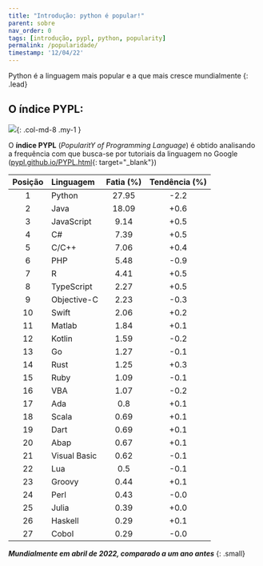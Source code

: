 ```yaml
---
title: "Introdução: python é popular!"
parent: sobre
nav_order: 0
tags: [introdução, pypl, python, popularity]
permalink: /popularidade/
timestamp: '12/04/22'
---
```


Python é a linguagem mais popular e a que mais cresce mundialmente
{: .lead}

## O índice PYPL:

![]({{site.baseurl}}/assets/images/pypl.png){: .col-md-8 .my-1 }

O **índice PYPL** (*PopularitY of Programming Language*) é obtido analisando a frequência com que busca-se por tutoriais da linguagem no Google ([pypl.github.io/PYPL.html](http://pypl.github.io/PYPL.html){: target="\_blank"})

| Posição	| Linguagem |	Fatia (%)	| Tendência (%) |
|:-------:|:--------- |:-----:|:---------:|
| 1 | Python |          27.95  | -2.2  |
| 2 | Java |          18.09  | +0.6  |
| 3 | JavaScript |          9.14  | +0.5  |
| 4 | C# |          7.39  | +0.5  |
| 5 | C/C++ |          7.06  | +0.4  |
| 6 | PHP |          5.48  | -0.9  |
| 7 | R |          4.41  | +0.5  |
| 8 | TypeScript |          2.27  | +0.5  |
| 9 | Objective-C |          2.23  | -0.3  |
| 10 | Swift |          2.06  | +0.2  |
| 11 | Matlab |          1.84  | +0.1  |
| 12 | Kotlin |          1.59  | -0.2  |
| 13 | Go |          1.27  | -0.1  |
| 14 | Rust |          1.25  | +0.3  |
| 15 | Ruby |          1.09  | -0.1  |
| 16 | VBA |          1.07  | -0.2  |
| 17 | Ada |          0.8  | +0.1  |
| 18 | Scala |          0.69  | +0.1  |
| 19 | Dart |          0.69  | +0.1  |
| 20 | Abap |          0.67  | +0.1  |
| 21 | Visual Basic |          0.62  | -0.1  |
| 22 | Lua |          0.5  | -0.1  |
| 23 | Groovy |          0.44  | +0.1  |
| 24 | Perl |          0.43  | -0.0  |
| 25 | Julia |          0.39  | +0.0  |
| 26 | Haskell |          0.29  | +0.1  |
| 27 | Cobol |          0.29  | -0.0  |

***Mundialmente em abril de 2022, comparado a um ano antes***
{: .small}
